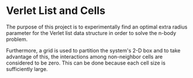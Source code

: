 # Verlet List and Cells

The purpose of this project is to experimentally find an optimal extra radius parameter for the Verlet list data structure in order to solve the n-body problem.

Furthermore, a grid is used to partition the system's 2-D box and to take advantage of this, the interactions among non-neighbor cells are considered to be zero. This can be done because each cell size is sufficiently large.


